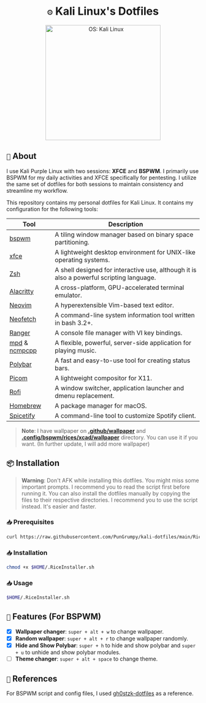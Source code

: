 <h1 align="center"><code>⚙️</code> <strong>Kali Linux's Dotfiles</strong></h1>

<div align="center">
  <img src="./.github/asset/banner.gif" height="300" alt="OS: Kali Linux">
</div>

## `📖` About

I use Kali Purple Linux with two sessions: **XFCE** and **BSPWM**. I primarily use BSPWM for my daily activities and XFCE specifically for pentesting. I utilize the same set of dotfiles for both sessions to maintain consistency and streamline my workflow.

This repository contains my personal dotfiles for Kali Linux. It contains my configuration for the following tools:

| Tool                                                                            | Description                                                                              |
| ------------------------------------------------------------------------------- | ---------------------------------------------------------------------------------------- |
| [bspwm](https://github.com/baskerville/bspwm)                                   | A tiling window manager based on binary space partitioning.                              |
| [xfce](https://www.xfce.org/)                                                   | A lightweight desktop environment for UNIX-like operating systems.                       |
| [Zsh](https://www.zsh.org/)                                                     | A shell designed for interactive use, although it is also a powerful scripting language. |
| [Alacritty](https://alacritty.org/)                                             | A cross-platform, GPU-accelerated terminal emulator.                                     |
| [Neovim](https://neovim.io/)                                                    | A hyperextensible Vim-based text editor.                                                 |
| [Neofetch](https://github.com/dylanaraps/neofetch)                              | A command-line system information tool written in bash 3.2+.                             |
| [Ranger](https://github.com/ranger/ranger)                                      | A console file manager with VI key bindings.                                             |
| [mpd](https://www.musicpd.org/) & [ncmpcpp](https://github.com/ncmpcpp/ncmpcpp) | A flexible, powerful, server-side application for playing music.                         |
| [Polybar](https://polybar.github.io/)                                           | A fast and easy-to-use tool for creating status bars.                                    |
| [Picom](https://github.com/yshui/picom)                                         | A lightweight compositor for X11.                                                        |
| [Rofi](https://github.com/davatorium/rofi)                                      | A window switcher, application launcher and dmenu replacement.                           |
| [Homebrew](https://brew.sh/)                                                    | A package manager for macOS.                                                             |
| [Spicetify](https://spicetify.app/)                                             | A command-line tool to customize Spotify client.                                         |

> **Note**: I have wallpaper on **[.github/wallpaper](./.github/wallpaper/)** and **[.config/bspwm/rices/xcad/wallpaper](./.config/bspwm/rices/xcad/wallpaper/)** directory. You can use it if you want. (In further update, I will add more wallpaper)

## `📦` Installation

> **Warning**: Don't AFK while installing this dotfiles. You might miss some important prompts. I recommend you to read the script first before running it. You can also install the dotfiles manually by copying the files to their respective directories. I recommend you to use the script instead. It's easier and faster.

### `📥` Prerequisites

```bash
curl https://raw.githubusercontent.com/PunGrumpy/kali-dotfiles/main/RiceInstaller.sh -o $HOME/.RiceInstaller.sh
```

### `📥` Installation

```bash
chmod +x $HOME/.RiceInstaller.sh
```

### `📥` Usage

```bash
$HOME/.RiceInstaller.sh
```

## `🚀` Features (For BSPWM)

- [x] **Wallpaper changer**: `super + alt + w` to change wallpaper.
- [x] **Random wallpaper**: `super + alt + r` to change wallpaper randomly.
- [x] **Hide and Show Polybar**: `super + h` to hide and show polybar and `super + u` to unhide and show polybar modules.
- [ ] **Theme changer**: `super + alt + space` to change theme.

## `📖` References

For BSPWM script and config files, I used [gh0stzk-dotfiles](https://github.com/gh0stzk/dotfiles) as a reference.

